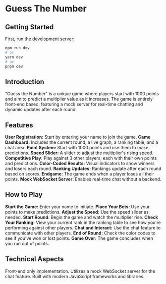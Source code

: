 <h1>Guess The Number</h1>

## Getting Started

First, run the development server:

```bash
npm run dev
# or
yarn dev
# or
pnpm dev
```

<h2>Introduction</h2>

"Guess the Number" is a unique game where players start with 1000 points and aim to predict a multiplier value as it increases. The game is entirely front-end based, featuring a mock server for real-time chatting and dynamic updates after each round.

<h2>Features</h2>

<b>User Registration:</b> Start by entering your name to join the game.
<b>Game Dashboard:</b> Includes the current round, a live graph, a ranking table, and a chat area.
<b>Point System:</b> Start with 1000 points and use them to make predictions.
<b>Speed Slider:</b> A slider to adjust the multiplier's rising speed.
<b>Competitive Play:</b> Play against 3 other players, each with their own points and predictions.
<b>Color-Coded Results:</b> Visual indicators to show winners and losers each round.
<b>Ranking Updates:</b> Rankings update after each round based on scores.
<b>Endgame:</b> The game ends when a player loses all their points.
<b>Mock WebSocket Server:</b> Enables real-time chat without a backend.

<h2>How to Play</h2

<b>Start the Game:</b> Enter your name to initiate.
<b>Place Your Bets:</b> Use your points to make predictions.
<b>Adjust the Speed:</b> Use the speed slider as needed.
<b>Start Round:</b> Begin the game and watch the multiplier rise.
<b>Check Your Ranking:</b> View your current rank in the ranking table to see how you're performing against other players.
<b>Chat and Interact:</b> Use the chat feature to communicate with other players.
<b>End of Round:</b> Check the color codes to see if you've won or lost points.
<b>Game Over:</b> The game concludes when you run out of points.

<h2>Technical Aspects</h2

Front-end only implementation.
Utilizes a mock WebSocket server for the chat feature.
Built with modern JavaScript frameworks and libraries.